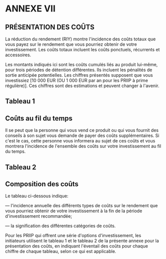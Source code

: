 # ANNEXE VII

## PRÉSENTATION DES COÛTS

La réduction du rendement (RIY) montre l'incidence des coûts totaux que vous payez sur le rendement que vous pourriez obtenir de votre investissement. Les coûts totaux incluent les coûts ponctuels, récurrents et accessoires.

Les montants indiqués ici sont les coûts cumulés liés au produit lui-même, pour trois périodes de détention différentes. Ils incluent les pénalités de sortie anticipée potentielles. Les chiffres présentés supposent que vous investissiez [10 000 EUR (OU 1 000 EUR par an pour les PRIIP à prime régulière)]. Ces chiffres sont des estimations et peuvent changer à l'avenir.

## Tableau 1

## Coûts au fil du temps

Il se peut que la personne qui vous vend ce produit ou qui vous fournit des conseils à son sujet vous demande de payer des coûts supplémentaires. Si c'est le cas, cette personne vous informera au sujet de ces coûts et vous montrera l'incidence de l'ensemble des coûts sur votre investissement au fil du temps.



## Tableau 2

## Composition des coûts

Le tableau ci-dessous indique:

— l'incidence annuelle des différents types de coûts sur le rendement que vous pourriez obtenir de votre investissement à la fin de la période d'investissement recommandée;

— la signification des différentes catégories de coûts.



Pour les PRIIP qui offrent une série d'options d'investissement, les initiateurs utilisent le tableau 1 et le tableau 2 de la présente annexe pour la présentation des coûts, en indiquant l'éventail des coûts pour chaque chiffre de chaque tableau, selon ce qui est applicable.

